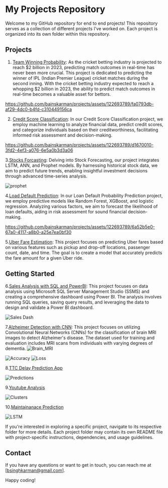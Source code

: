 # My Projects Repository

Welcome to my GitHub repository for end to end projects! This repository serves as a collection of different projects I've worked on. Each project is organized into its own folder within this repository.

## Projects

1. [Team Winning Probability](/Team_Winning_Chances): As the cricket betting industry is projected to reach $2 billion in 2023, predicting match outcomes in real-time has never been more crucial.
This project is dedicated to predicting the winner of IPL (Indian Premier League) cricket matches during the second inning. With the cricket betting industry expected to reach a whopping $2 billion in 2023, the ability to predict match outcomes in real-time becomes a valuable asset for bettors.

https://github.com/bainskarman/projects/assets/122693789/fa0793db-af29-4dc0-b4fd-c310449156ca



2. [Credit Score Classification](/Credit_Classification_End_to_End): In our Credit Score Classification project, we employ machine learning to analyze financial data, predict credit scores, and categorize individuals based on their creditworthiness, facilitating informed risk assessment and decision-making.

https://github.com/bainskarman/projects/assets/122693789/d1670010-3fd2-4ef3-a076-6e5a0b3d3a06 

3.[Stocks Forcasting](/Stock_Forcasting): Delving into Stock Forecasting, our project integrates LSTM, ANN, and Prophet models. By harnessing historical stock data, we aim to predict future trends, enabling insightful investment decisions through advanced time-series analysis.

![prophet](https://github.com/bainskarman/projects/assets/122693789/31afb9f9-6a07-4b9d-b7cc-29507cf1e8ff)

4.[Load Default Prediction](/Loan_Default_Probability): In our Loan Default Probability Prediction project, we employ predictive models like Random Forest, XGBoost, and logistic regression. Analyzing various factors, we aim to forecast the likelihood of loan defaults, aiding in risk assessment for sound financial decision-making.

https://github.com/bainskarman/projects/assets/122693789/6a52b5e0-67a0-4117-a8b0-a25e7ea0bf30

5.[Uber Fare Estimation](/Uber_Fare): This project focuses on predicting Uber fares based on various features such as pickup and drop-off locations, passenger count, date, and time. The goal is to create a model that accurately predicts the fare amount for a given Uber ride.
## Getting Started

6.[Sales Analysis with SQL and PowerBI](/Sales_Report_SQL): This project focuses on data analysis using Microsoft SQL Server Management Studio (SSMS) and creating a comprehensive dashboard using Power BI. The analysis involves running SQL queries, saving query results, and leveraging the data to design and validate a Power BI dashboard.

![Sales Dash](https://github.com/bainskarman/projects/assets/122693789/91186766-5ea0-4226-bf03-47d53c9803a0)

7.[Alzheimer Detection with CNN](/Alzheimer_Detection): This project focuses on utilizing Convolutional Neural Networks (CNNs) for the classification of brain MRI images to detect Alzheimer's disease. The dataset used for training and evaluation includes MRI scans from individuals with varying degrees of dementia.
![Brain_MRI](https://github.com/bainskarman/projects/assets/122693789/cae118a9-abde-4ae5-bdb6-100b3f5d2741)

![Accuracy](https://github.com/bainskarman/projects/assets/122693789/f6872abe-66a2-477f-8c6a-25f39726e072) ![Loss](https://github.com/bainskarman/projects/assets/122693789/06b6f7d6-329f-4e3a-b3e3-d38e879ccf5b)

8.[TTC Delay Prediction App](/workspaces/projects/TTC_Delay_Prediction_End_to_End)

![Predictions](https://github.com/bainskarman/projects/assets/122693789/543abbac-4aca-47c4-95b2-55ac03edd968)

9.[Youtube Analysis](/workspaces/projects/Youtube_Analysis)

![Clusters](https://github.com/bainskarman/projects/assets/122693789/c8c86ebb-fcd6-434a-a05a-5cb324e718a2)

10.[Maintainanace Prediction](/workspaces/projects/Maintainance_prediction)

![LSTM](https://github.com/bainskarman/projects/assets/122693789/ea0fa1f2-0376-415d-8c9c-9f9203d17fbd)

If you're interested in exploring a specific project, navigate to its respective folder for more details. Each project folder may contain its own README file with project-specific instructions, dependencies, and usage guidelines.


## Contact

If you have any questions or want to get in touch, you can reach me at [bsinghkarman@gmail.com].

Happy coding!
